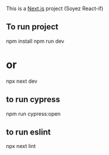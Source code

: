 This is a [Next.js](https://nextjs.org/) project (Soyez React-if)

## To run project

npm install
npm run dev 
# or
npx next dev

## to run cypress 
npm run cypress:open

## to run eslint 
npx next lint
